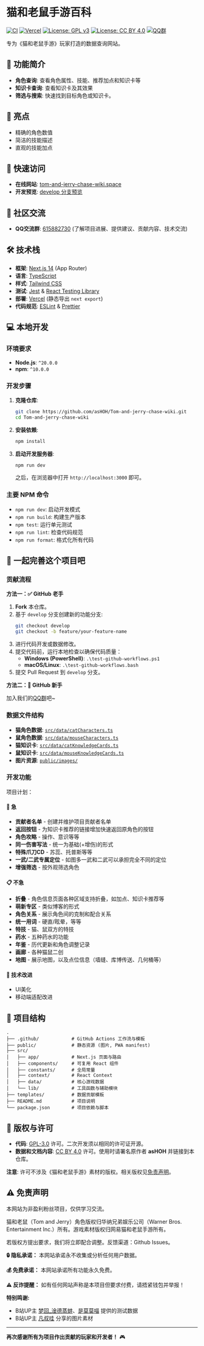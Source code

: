 # 猫和老鼠手游百科

[![CI](https://github.com/asHOH/Tom-and-jerry-chase-wiki/actions/workflows/ci.yml/badge.svg)](https://github.com/asHOH/Tom-and-jerry-chase-wiki/actions/workflows/ci.yml)
[![Vercel](https://img.shields.io/badge/Deploy-Vercel-black?logo=vercel&logoColor=white)](https://tom-and-jerry-chase-wiki.space)
[![License: GPL v3](https://img.shields.io/badge/License-GPLv3-blue.svg)](https://www.gnu.org/licenses/gpl-3.0)
[![License: CC BY 4.0](https://img.shields.io/badge/License-CC%20BY%204.0-lightgrey.svg)](https://creativecommons.org/licenses/by/4.0/)
[![QQ群](https://img.shields.io/badge/QQ群-615882730-brightgreen?logo=tencentqq&logoColor=white)](https://qun.qq.com/universal-share/share?ac=1&authKey=%2BgPPblp3JfnQP2o3BI5PO1NmwvsNciCCaVCtSI9T6RAbv6yV2QHzzjz6gwY%2Bva9U&busi_data=eyJncm91cENvZGUiOiI2MTU4ODI3MzAiLCJ0b2tlbiI6Ijg3Ym9kMk9HTUVFTnJSU25GU2JCdWJoNEwxNGNOUlhWMGgvK3lMTWRGdy80Z0FnaUd4Yy9LYkZsYUJ5ZStTbUgiLCJ1aW4iOiIyOTAxODMzMjI1In0%3D&data=0yzCZAnaW0ZOxf01YibLkPBLkN17DRX2fS1NGi5Nndx2Qq2DMFDdWr1pxH3J8F9RefUGjWh_Zel5Rfjy-dPZ2A&svctype=4&tempid=h5_group_info)

专为《猫和老鼠手游》玩家打造的数据查询网站。

## 📱 功能简介

- **角色查询**: 查看角色属性、技能、推荐加点和知识卡等
- **知识卡查询**: 查看知识卡及其效果
- **筛选与搜索**: 快速找到目标角色或知识卡。

## 🌟 亮点

- 精确的角色数值
- 简洁的技能描述
- 直观的技能加点

## 🚀 快速访问

- **在线网站**: [tom-and-jerry-chase-wiki.space](https://tom-and-jerry-chase-wiki.space)
- **开发预览**: [develop 分支预览](https://dev.tom-and-jerry-chase-wiki.space)

## 💬 社区交流

- **QQ交流群**: [615882730](https://qun.qq.com/universal-share/share?ac=1&authKey=%2BgPPblp3JfnQP2o3BI5PO1NmwvsNciCCaVCtSI9T6RAbv6yV2QHzzjz6gwY%2Bva9U&busi_data=eyJncm91cENvZGUiOiI2MTU4ODI3MzAiLCJ0b2tlbiI6Ijg3Ym9kMk9HTUVFTnJSU25GU2JCdWJoNEwxNGNOUlhWMGgvK3lMTWRGdy80Z0FnaUd4Yy9LYkZsYUJ5ZStTbUgiLCJ1aW4iOiIyOTAxODMzMjI1In0%3D&data=0yzCZAnaW0ZOxf01YibLkPBLkN17DRX2fS1NGi5Nndx2Qq2DMFDdWr1pxH3J8F9RefUGjWh_Zel5Rfjy-dPZ2A&svctype=4&tempid=h5_group_info) (了解项目进展、提供建议、贡献内容、技术交流)

## 🛠️ 技术栈

- **框架**: [Next.js 14](https://nextjs.org/) (App Router)
- **语言**: [TypeScript](https://www.typescriptlang.org/)
- **样式**: [Tailwind CSS](https://tailwindcss.com/)
- **测试**: [Jest](https://jestjs.io/) & [React Testing Library](https://testing-library.com/)
- **部署**: [Vercel](httpss://vercel.com/) (静态导出 `next export`)
- **代码规范**: [ESLint](https://eslint.org/) & [Prettier](https://prettier.io/)

## 💻 本地开发

### 环境要求

- **Node.js**: `^20.0.0`
- **npm**: `^10.0.0`

### 开发步骤

1.  **克隆仓库**:

    ```bash
    git clone https://github.com/asHOH/Tom-and-jerry-chase-wiki.git
    cd Tom-and-jerry-chase-wiki
    ```

2.  **安装依赖**:

    ```bash
    npm install
    ```

3.  **启动开发服务器**:
    ```bash
    npm run dev
    ```
    之后，在浏览器中打开 `http://localhost:3000` 即可。

### 主要 NPM 命令

- `npm run dev`: 启动开发模式
- `npm run build`: 构建生产版本
- `npm test`: 运行单元测试
- `npm run lint`: 检查代码规范
- `npm run format`: 格式化所有代码

## 🤝 一起完善这个项目吧

### 贡献流程

**方法一：✅ GitHub 老手**

1.  **Fork** 本仓库。
2.  基于 `develop` 分支创建新的功能分支:
    ```bash
    git checkout develop
    git checkout -b feature/your-feature-name
    ```
3.  进行代码开发或数据修改。
4.  提交代码前，运行本地检查以确保代码质量：
    - **Windows (PowerShell)**: `.\test-github-workflows.ps1`
    - **macOS/Linux**: `.\test-github-workflows.bash`
5.  提交 Pull Request 到 `develop` 分支。

**方法二：🌱 GitHub 新手**

加入我们的[QQ群](#-社区交流)吧~

### 数据文件结构

- **猫角色数据**: [`src/data/catCharacters.ts`](src/data/catCharacters.ts)
- **鼠角色数据**: [`src/data/mouseCharacters.ts`](src/data/mouseCharacters.ts)
- **猫知识卡**: [`src/data/catKnowledgeCards.ts`](src/data/catKnowledgeCards.ts)
- **鼠知识卡**: [`src/data/mouseKnowledgeCards.ts`](src/data/mouseKnowledgeCards.ts)
- **图片资源**: [`public/images/`](public/images)

### 开发功能

项目计划：

#### 🚀 急

- **贡献者名单** - 创建并维护项目贡献者名单
- **返回按钮** - 为知识卡推荐的链接增加快速返回原角色的按钮
- **角色攻略** - 操作、意识等等
- **同一伤害写法** - 统一为基础(+增伤)的形式
- **特殊爪刀CD** - 苏蕊、托普斯等等
- **一武/二武专属定位** - 如图多一武和二武可以承担完全不同的定位
- **增强筛选** - 按外观筛选角色

#### 📋 不急

- **折叠** - 角色信息页面各种区域支持折叠，如加点、知识卡推荐等
- **萌新专区** - 类似博客的形式
- **角色关系** - 展示角色间的克制和配合关系
- **统一用词** - 硬直/眩晕，等等
- **特技** - 猫、鼠双方的特技
- **药水** - 五种药水的功能
- **年鉴** - 历代更新和角色调整记录
- **画廊** - 各种猫鼠二创
- **地图** - 展示地图，以及点位信息（墙缝、库博传送、几何桶等）

#### 🎨 技术改进

- UI美化
- 移动端适配改进

## 📁 项目结构

```
.
├── .github/            # GitHub Actions 工作流与模板
├── public/             # 静态资源 (图片, PWA manifest)
├── src/
│   ├── app/            # Next.js 页面与路由
│   ├── components/     # 可复用 React 组件
│   ├── constants/      # 全局常量
│   ├── context/        # React Context
│   ├── data/           # 核心游戏数据
│   └── lib/            # 工具函数与辅助模块
├── templates/          # 数据贡献模板
├── README.md           # 项目说明
└── package.json        # 项目依赖与脚本
```

## 📄 版权与许可

- **代码**: [GPL-3.0](./LICENSE-GPL) 许可。二次开发须以相同的许可证开源。
- **数据和文档内容**: [CC BY 4.0](./LICENSE-CC-BY) 许可。使用时请署名原作者 **asHOH** 并链接到本仓库。

**注意**: 许可不涉及《猫和老鼠手游》素材的版权。相关版权见[免责声明](#️-免责声明)。

## ⚠️ 免责声明

本网站为非盈利粉丝项目，仅供学习交流。

猫和老鼠（Tom and Jerry）角色版权归华纳兄弟娱乐公司（Warner Bros. Entertainment Inc.）所有。游戏素材版权归网易猫和老鼠手游所有。

若版权方提出要求，我们将立即配合调整。反馈渠道：Github Issues。

**🔒 隐私承诺：** 本网站承诺永不收集或分析任何用户数据。

**💰 免费承诺：** 本网站承诺所有功能永久免费。

**⚠️ 反诈提醒：** 如有任何网站声称是本项目但要求付费，请捂紧钱包并举报！

**特别鸣谢:**

- B站UP主 [梦回\_淦德蒸蚌](https://space.bilibili.com/1193776217)、[是莫莫喵](https://space.bilibili.com/443541296) 提供的测试数据
- B站UP主 [凡叔哇](https://space.bilibili.com/273122087) 分享的图片素材

---

**再次感谢所有为项目作出贡献的玩家和开发者！** 🎮
